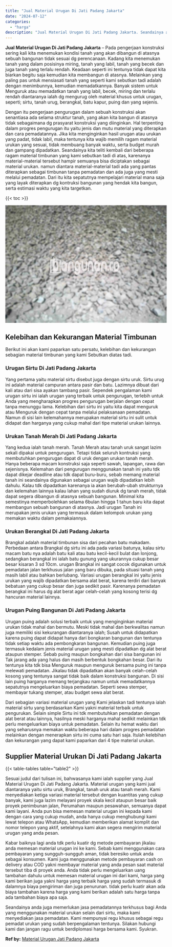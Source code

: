 ```yaml
---
title: "Jual Material Urugan Di Jati Padang Jakarta"
date: "2024-07-12"
categories: 
  - "harga"
description: "Jual Material Urugan Di Jati Padang Jakarta. Seandainya anda juga memerlukan jasa pemadatannya terkhusus bagi Anda yang menggunakan material urukan selain da..."
---
```


**Jual Material Urugan Di Jati Padang Jakarta** – Pada pengerjaan konstruksi sering kali kita menemukan kondisi tanah yang akan dibangun di atasnya sebuah bangunan tidak sesuai dg perencanaan. Kadang kita menemukan tanah yang dalam posisinya miring, tanah yang labil, tanah yang becek dan juga tanah yang terlalu rendah. Keadaan seperti ini tentunya tidak dapat kita biarkan begitu saja kemudian kita membangun di atasnya. Melainkan yang paling pas untuk mensiasati tanah yang seperti kami sebutkan tadi adalah dengan menimbunnya, kemudian memadatkannya. Banyak sistem untuk Menguruk atau memadatkan tanah yang labil, becek, miring dan terlalu rendah diantaranya ialah dg mengurug oleh material khusus untuk urugan, seperti; sirtu, tanah urug, berangkal, batu kapur, puing dan yang sejenis.

Dengan itu pengerjaan pengurugan dalam sebuah konstruksi akan senantiasa ada selama struktur tanah, yang akan kita bangun di atasnya tidak sebagaimana dg prasyarat konstruksi yang diinginkan. Hal terpenting dalam progres pengurugan itu yaitu jenis dan mutu material yang diterapkan dan cara pemadatannya. Jika kita menginginkan hasil urugan atau urukan yang padat, tidak labil, maka tentunya kita wajib memilih ragam material urukan yang sesuai, tidak membuang banyak waktu, serta budget murah dan gampang dipadatkan. Seandainya kita teliti kembali dari beberapa ragam material timbunan yang kami sebutkan tadi di atas, karenanya material-material tersebut hampir semuanya bisa diciptakan sebagai material urukan. namun diantara material-material tadi ada yang pantas diterapkan sebagai timbunan tanpa pemadatan dan ada juga yang mesti melalui pemadatan. Dari itu kita sepatutnya mempelajari material mana saja yang layak diterapkan dg kontruksi bangunan yang hendak kita bangun, serta estimasi waktu yang kita targetkan.

{{< toc >}}

![Jual Material Urugan Di Jati Padang Jakarta](/images/jual-urugan-12.png)

## Kelebihan dan Kekurangan Material Timbunan

Berikut ini akan kami paparkan satu persatu, kelebihan dan kekurangan sebagian material timbunan yang kami Sebutkan diatas tadi.

### Urugan Sirtu Di Jati Padang Jakarta

Yang pertama yaitu material sirtu disebut juga dengan sirtu uruk. Sirtu urug ini adalah material campuran antara pasir dan batu. Lazimnya dibuat dari kali atau dari sisa ayakan tambang pasir. Sependek pengalaman kami urugan sirtu ini ialah urugan yang terbaik untuk pengurugan, terlebih untuk Anda yang mengharapkan progres pengurugan berjalan dengan cepat tanpa menunggu lama. Kelebihan dari sirtu ini yaitu kita dapat menguruk atau Menguruk dengan cepat tanpa melalui pelaksanaan pemadatan. Namun di sisi lain kelemahannya merupakan material sirtu ini sulit untuk didapat dan harganya yang cukup mahal dari tipe material urukan lainnya.

### Urukan Tanah Merah Di Jati Padang Jakarta

Yang kedua ialah tanah merah. Tanah Merah atau tanah uruk sangat lazim sekali dipakai untuk pengurugan. Tetapi tidak seluruh kontruksi yang membutuhkan pengurugan dapat di uruk dengan urukan tanah merah. Hanya beberapa macam konstruksi saja seperti sawah, lapangan, rawa dan sejenisnya. Kelemahan dari pengurugan menggunakan tanah ini yaitu tdk dapat dikejar deadline atau tdk dapat buru-buru, sebab memang material tanah ini seandainya digunakan sebagai urugan wajib dipadatkan lebih dahulu. Kalau tdk dipadatkan karenanya ia akan berubah-ubah strukturnya dan kelemahan lainnya kalau lahan yang sudah diuruk dg tanah merah, tidak dapat segera dibangun di atasnya sebuah bangunan. Minimal kita semestinya memperbolehkan selama 6bulan hingga 1 tahun baru kita dapat membangun sebuah bangunan di atasnya. Jadi urugan Tanah ini merupakan jenis urukan yang termasuk dalam kelompok urukan yang memakan waktu dalam pemakaiannya.

### Urukan Berangkal Di Jati Padang Jakarta

Brangkal adalah material timbunan sisa dari pecahan batu makadam. Perbedaan antara Brangkal dg sirtu ini ada pada variasi batunya, kalau sirtu macam batu nya adalah batu kali atau batu kecil-kecil bulat dan lonjong, sedangkan berangkal ini ialah batu gunung yang ukurannya cukup besar besar kisaran 3 sd 10cm. urugan Brangkal ini sangat cocok digunakan untuk pemadatan jalan terkhusus jalan yang baru dibuka, pada situasi tanah yang masih labil atau bahkan berlubang. Variasi urugan berangkal ini yaitu jenis urukan yang wajib dipadatkan bersama alat berat, karena terdiri dari banyak bebatuan yang cukup besar dan juga sedikit pasir. Karenanya pemadatan berangkal ini harus dg alat berat agar celah-celah yang kosong terisi dg hancuran material lainnya.

### Urugan Puing Bangunan Di Jati Padang Jakarta

Urugan puing adalah solusi terbaik untuk yang menginginkan material urukan tidak mahal dan bermutu. Meski tidak mahal dan berkwalitas namun juga memiliki sisi kekurangan diantaranya ialah; Susah untuk didapatkan karena puing dapat didapat hanya dari bongkaran bangunan dan tentunya tidak setiap waktu ada pembongkaran bangunan. Kemudian puing juga termasuk kedalam jenis material urugan yang mesti dipadatkan dg alat berat ataupun stemper. Sebab puing maupun bongkahan dari sisa bangunan ini Tak jarang ada yang halus dan masih berbentuk bongkahan besar. Dari itu tentunya kita tdk bisa Menguruk maupun menguruk bersama puing ini tanpa melewati pemadatan. Jikalau tidak dipadatkan akan banyak celah-celah kosong yang tentunya sangat tidak baik dalam konstruksi bangunan. Di sisi lain puing harganya memang terjangkau namun untuk memadatkannya sepatutnya mengeluarkan biaya pemadatan. Seperti sewa stemper, membayar tukang stemper, atau budget sewa alat berat.

Dari sebagian variasi material urugan yang Kami jelaskan tadi tentunya ialah material sirtu yang berdasarkan Kami yakni material terbaik untuk pengurukan. Selain simple Sirtu ini tdk membutuhkan pemadatan dengan alat berat atau lainnya, hasilnya meski harganya mahal sedikit melainkan tdk perlu mengeluarkan biaya untuk pemadatan. Selain itu hemat waktu dari yang seharusnya memakan waktu beberapa hari dalam progres pemadatan melainkan dengan menerapkan sirtu ini cuma satu hari saja. Itulah kelebihan dan kekurangan yang dapat kami paparkan dari 4 tipe material urukan.

## Supplier Material Urukan Di Jati Padang Jakarta

{{< table-tables table="table2" >}}

Sesuai judul dari tulisan ini, bahwasanya kami ialah supplier yang Jual Material Urugan Di Jati Padang Jakarta. Material urugan yang kami jual diantaranya yaitu sirtu uruk, Brangkal, tanah uruk atau tanah merah. Kami menyediakan ketiga variasi material tersebut dengan kuantitas yang cukup banyak, kami juga lazim melayani proyek skala kecil ataupun besar baik proyek penimbunan jalan, Perumahan maupun pesawahan, semuanya dapat kami layani. Anda pun bisa memesan material urugan ini kepada kami dengan cara yang cukup mudah, anda hanya cukup menghubungi kami lewat telepon atau WhatsApp, kemudian memberikan alamat komplit dan nomor telepon yang aktif, setelahnya kami akan segera mengirim material urugan yang anda pesan.

Kabar baiknya lagi anda tdk perlu kuatir dg metode pembayaran jikalau anda memesan material urugan ini ke kami. Sebab kami menggunakan cara pembayaran yang sungguh-sungguh aman, tidak beresiko untuk anda sebagai konsumen. Kami juga menggunakan metode pembayaran cash on delivery atau COD yakni membayar material yang anda pesan saat material tersebut tiba di proyek anda. Anda tidak perlu mengeluarkan uang tambahan dahulu untuk memesan material urugan ini dari kami, harga yang kami berikan juga yakni harga yang terbaik harga yang sudah termasuk di dalamnya biaya pengiriman dan juga penurunan. tidak perlu kuatir akan ada biaya tambahan karena harga yang kami berikan adalah satu harga tanpa ada tambahan biaya apa saja.

Seandainya anda juga memerlukan jasa pemadatannya terkhusus bagi Anda yang menggunakan material urukan selain dari sirtu, maka kami menyediakan jasa pemadatan. Kami mempunyai regu khusus sebagai regu pemadat urukan yang sudah berpengalaman tentunya. Silakan hubungi kami dan jangan ragu untuk berdiplomasi harga bersama kami. Syukran.

**Ref by:** [Material Urugan Jati Padang Jakarta](https://id.wikipedia.org/wiki/Material)
